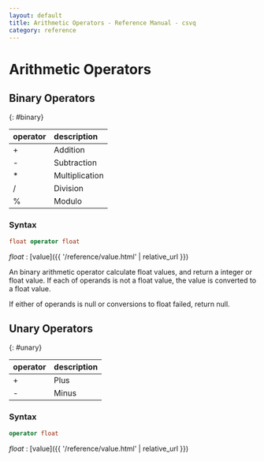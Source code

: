 ```yaml
---
layout: default
title: Arithmetic Operators - Reference Manual - csvq
category: reference
---
```


# Arithmetic Operators

## Binary Operators
{: #binary}

| operator | description |
| :- | :- |
| +  | Addition |
| \- | Subtraction |
| *  | Multiplication |
| /  | Division |
| %  | Modulo |

### Syntax

```sql
float operator float
```

_float_
: [value]({{ '/reference/value.html' | relative_url }})

An binary arithmetic operator calculate float values, and return a integer or float value.
If each of operands is not a float value, the value is converted to a float value.

If either of operands is null or conversions to float failed, return null.

## Unary Operators
{: #unary}

| operator | description |
| :- | :- |
| +  | Plus |
| \- | Minus |

### Syntax

```sql
operator float
```

_float_
: [value]({{ '/reference/value.html' | relative_url }})

